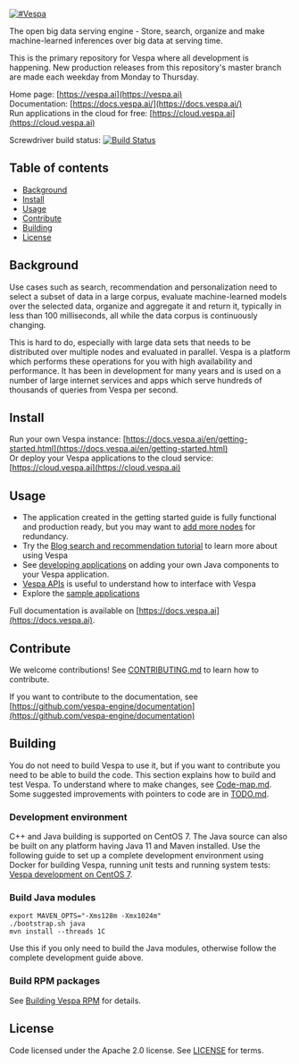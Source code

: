 <!-- Copyright Verizon Media. Licensed under the terms of the Apache 2.0 license. See LICENSE in the project root. -->


[![#Vespa](https://vespa.ai/assets/vespa-logo-color.png)](https://vespa.ai)

The open big data serving engine - Store, search, organize and make machine-learned inferences 
over big data at serving time.

This is the primary repository for Vespa where all development is happening. 
New production releases from this repository's master branch are made each weekday from Monday to Thursday.

Home page: [https://vespa.ai](https://vespa.ai)  
Documentation: [https://docs.vespa.ai/](https://docs.vespa.ai/)  
Run applications in the cloud for free: [https://cloud.vespa.ai](https://cloud.vespa.ai)  

Screwdriver build status: [![Build Status](https://cd.screwdriver.cd/pipelines/6386/badge)](https://cd.screwdriver.cd/pipelines/6386)

## Table of contents

- [Background](#background)
- [Install](#install)
- [Usage](#usage)
- [Contribute](#contribute)
- [Building](#building)
- [License](#license)
   
## Background

Use cases such as search, recommendation and personalization need to select a subset of data in a large corpus,
evaluate machine-learned models over the selected data, organize and aggregate it and return it, typically in less
than 100 milliseconds, all while the data corpus is continuously changing. 

This is hard to do, especially with large data sets that needs to be distributed over multiple nodes and evaluated in 
parallel. Vespa is a platform which performs these operations for you  with high availability and performance. 
It has been in development for many years and is used on a number of large internet services and apps which serve 
hundreds of thousands of queries from Vespa per second.


## Install

Run your own Vespa instance: [https://docs.vespa.ai/en/getting-started.html](https://docs.vespa.ai/en/getting-started.html)  
Or deploy your Vespa applications to the cloud service: [https://cloud.vespa.ai](https://cloud.vespa.ai)


## Usage 

- The application created in the getting started guide is fully functional and production ready, but you may want to [add more nodes](https://docs.vespa.ai/en/multinode-systems.html) for redundancy.
- Try the [Blog search and recommendation tutorial](https://docs.vespa.ai/en/tutorials/blog-search.html) to learn more about using Vespa
- See [developing applications](https://docs.vespa.ai/en/developer-guide.html) on adding your own Java components to your Vespa application.
- [Vespa APIs](https://docs.vespa.ai/en/api.html) is useful to understand how to interface with Vespa
- Explore the [sample applications](https://github.com/vespa-engine/sample-apps/tree/master)

Full documentation is available on [https://docs.vespa.ai](https://docs.vespa.ai).


## Contribute

We welcome contributions! See [CONTRIBUTING.md](CONTRIBUTING.md) to learn how to contribute.

If you want to contribute to the documentation, see
[https://github.com/vespa-engine/documentation](https://github.com/vespa-engine/documentation)


## Building

You do not need to build Vespa to use it, but if you want to contribute you need to be able to build the code.
This section explains how to build and test Vespa. To understand where to make changes, see [Code-map.md](Code-map.md).
Some suggested improvements with pointers to code are in [TODO.md](TODO.md).

### Development environment

C++ and Java building is supported on CentOS 7.
The Java source can also be built on any platform having Java 11 and Maven installed.
Use the following guide to set up a complete development environment using Docker
for building Vespa, running unit tests and running system tests:
[Vespa development on CentOS 7](https://github.com/vespa-engine/docker-image-dev#vespa-development-on-centos-7).

### Build Java modules

    export MAVEN_OPTS="-Xms128m -Xmx1024m"
    ./bootstrap.sh java
    mvn install --threads 1C

Use this if you only need to build the Java modules, otherwise follow the complete development guide above.

### Build RPM packages

See [Building Vespa RPM](docker/README.md#building-vespa-rpm) for details.


## License

Code licensed under the Apache 2.0 license. See [LICENSE](LICENSE) for terms.
